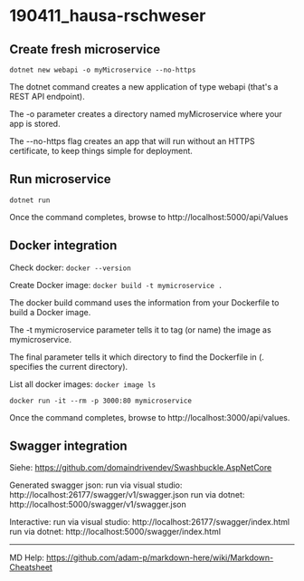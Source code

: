 # 190411_hausa-rschweser

## Create fresh microservice

`dotnet new webapi -o myMicroservice --no-https`

The dotnet command creates a new application of type webapi (that's a REST API endpoint).

The -o parameter creates a directory named myMicroservice where your app is stored.

The --no-https flag creates an app that will run without an HTTPS certificate, to keep things simple for deployment.

## Run microservice

`dotnet run`

Once the command completes, browse to http://localhost:5000/api/Values

## Docker integration

Check docker: `docker --version`

Create Docker image: `docker build -t mymicroservice .`

The docker build command uses the information from your Dockerfile to build a Docker image.

The -t mymicroservice parameter tells it to tag (or name) the image as mymicroservice.

The final parameter tells it which directory to find the Dockerfile in (. specifies the current directory).

List all docker images: `docker image ls`

`docker run -it --rm -p 3000:80 mymicroservice`

Once the command completes, browse to http://localhost:3000/api/values.

## Swagger integration

Siehe: https://github.com/domaindrivendev/Swashbuckle.AspNetCore

Generated swagger json:
run via visual studio: http://localhost:26177/swagger/v1/swagger.json
run via dotnet: http://localhost:5000/swagger/v1/swagger.json

Interactive:
run via visual studio: http://localhost:26177/swagger/index.html
run via dotnet: http://localhost:5000/swagger/index.html

---

MD Help: https://github.com/adam-p/markdown-here/wiki/Markdown-Cheatsheet
